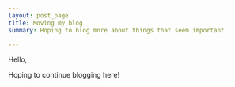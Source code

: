 ```yaml
---
layout: post_page
title: Moving my blog
summary: Hoping to blog more about things that seem important.

---
```


Hello,

Hoping to continue blogging here!
